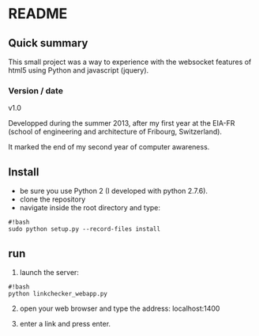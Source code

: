 # README #

## Quick summary ##

This small project was a way to experience with the websocket features of html5 using Python and javascript (jquery).

### Version / date ###
v1.0

Developped during the summer 2013, after my first year at the EIA-FR (school of engineering and architecture of Fribourg, Switzerland).

It marked the end of my second year of computer awareness.

## Install ##

- be sure you use Python 2 (I developed with python 2.7.6).
- clone the repository
- navigate inside the root directory and type: 

```
#!bash
sudo python setup.py --record-files install

```

## run ##
1) launch the server:
```
#!bash
python linkchecker_webapp.py

```
2) open your web browser and type the address: localhost:1400

3) enter a link and press enter.

